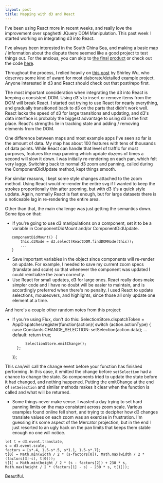 ```yaml
---
layout: post
title: Mapping with d3 and React
---
```

I've been using React more in recent weeks, and really love the improvement over spaghetti JQuery DOM Manipulation. This past week I started working on integrating d3 into React. 

I've always been interested in the South China Sea, and making a basic map / information about the dispute there seemed like a good project to test things out. For the anxious, you can skip to [the final product](http://southchinasea.co) or check out the code [here](http://github.com/caacree/South-China-Sea). 
 
Throughout the process, I relied heavily on [this post](https://medium.com/@sxywu/on-d3-react-and-a-little-bit-of-flux-88a226f328f3#.3x0r5vagi) by Shirley Wu, who deserves some kind of award for most elaborate/detailed example project. Anyone interested in d3 and React should check out that post/repo first. 

The most important consideration when integrating the d3 into React is keeping a consistent DOM. Using d3's to insert or remove items from the DOM will break React. I started out trying to use React for nearly everything, and gradually transitioned back to d3 on the parts that didn't work well. React lacks the speed of d3 for large transitions and updating, and d3's data interface is probably the biggest advantage to using d3 in the first place. React's strengths lie in tracking state and adding / removing elements from the DOM. 

One difference between maps and most example apps I've seen so far is the amount of data. My map has about 100 features with tens of thousands of data points. While React can handle that level of traffic for most purposes, features like map panning which update dozens of times a second will slow it down. I was initially re-rendering on each pan, which felt very laggy. Switching back to normal d3 zoom and panning, called during the ComponentDidUpdate method, kept things smooth. 

For similar reasons, I kept some style changes attached to the zoom method. Using React would re-render the entire svg if I wanted to keep the strokes proportionally thin after zooming, but with d3 it's a quick style update. Again, normally React is fast enough, but for large datasets there is a noticeable lag in re-rendering the entire area. 

Other than that, the main challenge was just getting the semantics down. Some tips on that:
- If you're going to use d3 manipulations on a component, set it to be a variable in ComponentDidMount and/or ComponentDidUpdate. 
 ```
	componentDidMount() {
		this.d3Node = d3.select(ReactDOM.findDOMNode(this));
		...
 	}
 ```

- Save important variables in the object since components will re-render on update. For example, I needed to save my current zoom specs (translate and scale) so that whenever the component was updated I could reinitialize the zoom correctly. 
- Use React for small updates, d3 for large ones. React really does make simpler code and I have no doubt will be easier to maintain, and is accordingly preferred when there's no penalty. I used React to update selections, mouseovers, and highlights, since those all only update one element at a time. 

And here's a couple other random notes from this project:
- If you're using Flux, don't do this:
 	SelectionStore.dispatchToken = AppDispatcher.register(function(action){
		switch (action.actionType) {
			case Constants.CHANGE_SELECTION:
				setSelection(action.data);
			...
			default: 
				return true;
			
			SelectionStore.emitChange();
		};
 	});
 
 This can/will call the change event before your function has finished performing. In this case, it emitted the change before `setSelection` had a chance to change the state. So components tried to update the state before it had changed, and nothing happened. Putting the emitChange at the end of `setSelection` and similar methods makes it clear when the function is called and what will be returned. 
- Some things never make sense. I wasted a day trying to set hard panning limits on the map consistent across zoom scale. Various examples found online fell short, and trying to decipher how d3 changes translate values on each zoom was an exercise in frustration. I'm guessing it's some aspect of the Mercator projection, but in the end I just resorted to an ugly hack on the pan limits that keeps them stable enough no one will notice.
 
 ```
 let t = d3.event.translate,
 s = d3.event.scale,
 factors = [s*.4, 1.5-s*.5, s*1.1, 1.5-s*.7];
 t[0] = Math.min(width / 2 * (s-factors[0]), Math.max(width / 2 * (factors[3]-s), t[0]));
 t[1] = Math.min(height / 2 * (s - factors[2]) + 230 * s, Math.max(height / 2 * (factors[1] - s) - 230 * s, t[1]));
 ```
 Beautiful. 
